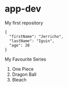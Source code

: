 # app-dev
My first repository 
```
{
  "firstName": "Jerricho",
  "lastName": "Iguin",
  "age": 20
}
```
My Favourite Series
1. One Piece
2. Dragon Ball
3. Bleach
